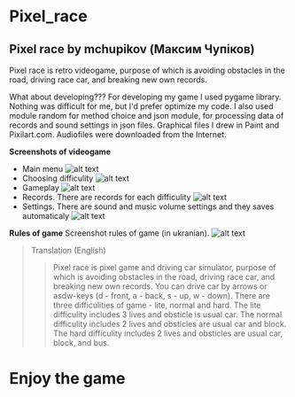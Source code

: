 # Pixel_race
## Pixel race by mchupikov (Максим Чупіков)
Pixel race is retro videogame, purpose of which is avoiding obstacles in the road, driving race car, and breaking new own records.

What about developing??? For developing my game I used pygame library. Nothing was difficult for me, but I'd prefer optimize my code. I also used module random for method choice and json module, for processing data of records and sound settings in json files. Graphical files I drew in Paint and Pixilart.com. Audiofiles were downloaded from the Internet.

__Screenshots of videogame__
* Main menu ![alt text](<Знімок екрана 2025-04-03 224846.png>)
* Choosing difficulity ![alt text](<Знімок екрана 2025-04-03 224856.png>)
* Gameplay ![alt text](<Знімок екрана 2025-04-03 224904.png>)
* Records. There are records for each difficulity ![alt text](<Знімок екрана 2025-04-03 224927.png>)
* Settings. There are sound and music volume settings and they saves automaticaly ![alt text](<Знімок екрана 2025-04-03 224935.png>)

__Rules of game__
Screenshot rules of game (in ukranian).
![alt text](<Знімок екрана 2025-04-03 224918.png>)
> Translation (English)
>> Pixel race is pixel game and driving car simulator, purpose of which is avoiding obstacles in the road, driving race car, and breaking new own records. You can drive car by arrows or asdw-keys (d - front, a - back, s - up, w - down). There are three difficulities of game - lite, normal and hard. The lite difficulity includes 3 lives and obsticle is usual car. The normal difficulity includes 2 lives and obsticles are usual car and block. The hard difficulity includes 2 lives and obsticles are usual car, block, and bus.
# Enjoy the game
